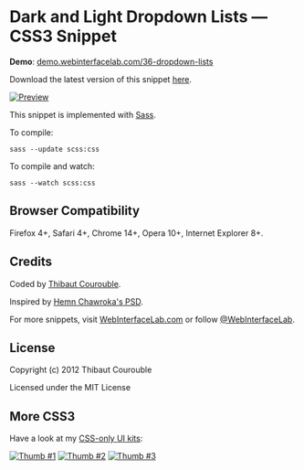 # Dark and Light Dropdown Lists — CSS3 Snippet

**Demo**: [demo.webinterfacelab.com/36-dropdown-lists](http://demo.webinterfacelab.com/36-dropdown-lists/)

Download the latest version of this snippet [here](http://www.webinterfacelab.com/snippets/dark-and-light-dropdown-lists.zip).

[![Preview](http://cdn.webinterfacelab.com/snippets/dark-and-light-dropdown-lists/preview-580.png)](http://www.webinterfacelab.com/snippets/dark-and-light-dropdown-lists)

This snippet is implemented with [Sass](https://github.com/nex3/sass).

To compile:

`sass --update scss:css`

To compile and watch:

`sass --watch scss:css`

## Browser Compatibility

Firefox 4+, Safari 4+, Chrome 14+, Opera 10+, Internet Explorer 8+.

## Credits

Coded by [Thibaut Courouble](http://thibaut.me).

Inspired by [Hemn Chawroka's PSD](http://365psd.com/day/3-47/).

For more snippets, visit [WebInterfaceLab.com](http://www.webinterfacelab.com) or follow [@WebInterfaceLab](http://twitter.com/WebInterfaceLab).

## License

Copyright (c) 2012 Thibaut Courouble

Licensed under the MIT License

## More CSS3

Have a look at my [CSS-only UI kits](http://www.webinterfacelab.com/ui-kits):

[![Thumb #1](http://cdn.webinterfacelab.com/kits/colorful_css3_ui_kit_thumb_270_1.png)](http://www.webinterfacelab.com/ui-kits) [![Thumb #2](http://cdn.webinterfacelab.com/kits/colorful_css3_ui_kit_thumb_270_2.png)](http://www.webinterfacelab.com/ui-kits) [![Thumb #3](http://cdn.webinterfacelab.com/kits/colorful_css3_ui_kit_thumb_270_3.png)](http://www.webinterfacelab.com/ui-kits)
